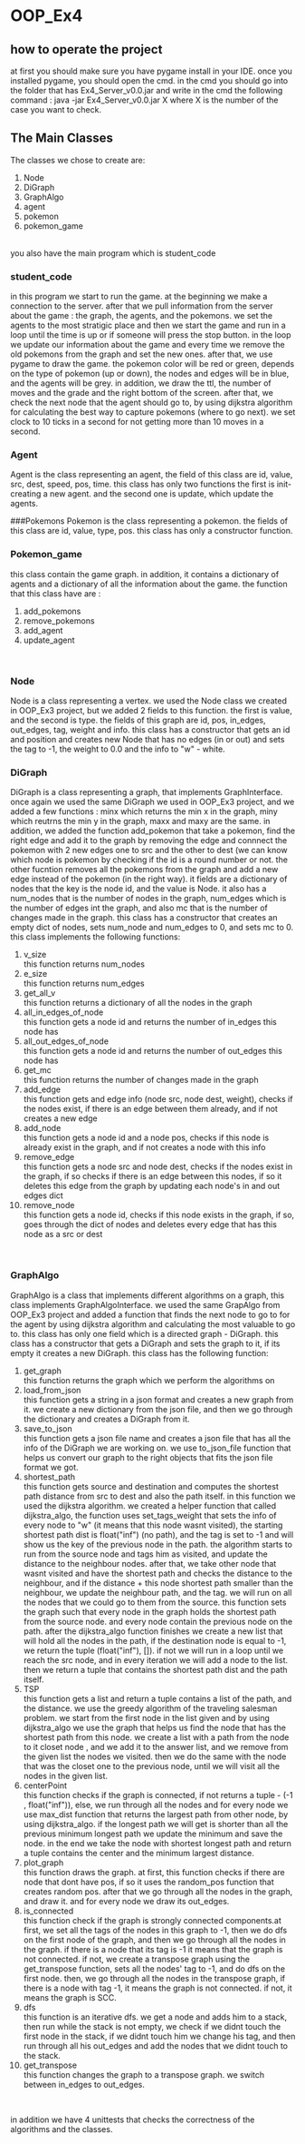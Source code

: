 # OOP_Ex4

## how to operate the project
at first you should make sure you have pygame install in your IDE. once you installed pygame, you should open the cmd. in the cmd you should go into the folder that has Ex4_Server_v0.0.jar and write in the cmd the following command : java -jar Ex4_Server_v0.0.jar X where X is the number of the case you want to check. 
## The Main Classes
The classes we chose to create are: </br>
1. Node
2. DiGraph
3. GraphAlgo
4. agent
5. pokemon
6. pokemon_game
</br>
you also have the main program which is student_code
</br>

### student_code
in this program we start to run the game. at the beginning we make a connection to the server. after that we pull information from the server about the game : the graph, the agents, and the pokemons. we set the agents to the most stratigic place and then we start the game and run in a loop until the time is up or if someone will press the stop button. in the loop we update our information about the game and every time we remove the old pokemons from the graph and set the new ones. after that, we use pygame to draw the game. the pokemon color will be red or green, depends on the type of pokemon (up or down), the nodes and edges will be in blue, and the agents will be grey. in addition, we draw the ttl, the number of moves and the grade and the right bottom of the screen. after that, we check the next node that the agent should go to, by using dijkstra algorithm for calculating the best way to capture pokemons (where to go next). we set clock to 10 ticks in a second for not getting more than 10 moves in a second.
</br>

### Agent
Agent is the class representing an agent, the field of this class are id, value, src, dest, speed, pos, time. this class has only two functions the first is init- creating a new agent. and the second one is update, which update the agents.
</br>

###Pokemons
Pokemon is the class representing a pokemon. the fields of this class are id, value, type, pos. this class has only a constructor function.
</br>

### Pokemon_game 
this class contain the game graph. in addition, it contains a dictionary of agents and a dictionary of all the information about the game. the function that this class have are : 
1. add_pokemons
2. remove_pokemons
3. add_agent
4. update_agent
</br>




### Node
Node is a class representing a vertex. we used the Node class we created in OOP_Ex3 project, but we added 2 fields to this function. the first is value, and the second is type.  the fields of this graph are id, pos, in_edges, out_edges, tag, weight and info. this class has a constructor that gets an id and position and creates new Node that has no edges (in or out) and sets the tag to -1, the weight to 0.0 and the info to "w" - white.
</br>

### DiGraph
DiGraph is a class representing a graph, that implements GraphInterface. once again we used the same DiGraph we used in OOP_Ex3 project, and we added a few functions : minx which returns the min x in the graph, miny which reutrns the min y in the graph, maxx and maxy are the same. in addition, we added the function add_pokemon that take a pokemon, find the right edge and add it to the graph by removing the edge and connnect the pokemon with 2 new edges one to src and the other to dest (we can know which node is pokemon by checking if the id is a round number or not. the other fucntion removes all the pokemons from the graph and add a new edge instead of the pokemon (in the right way). it fields are a dictionary of nodes that the key is the node id, and the value is Node. it also has a num_nodes that is the number of nodes in the graph, num_edges which is the number of edges int the graph, and also mc that is the number of changes made in the graph. this class has a constructor that creates an empty dict of nodes, sets num_node and num_edges to 0, and sets mc to 0. this class implements the following functions: </br>
1. v_size </br> this function returns num_nodes
2. e_size </br> this function returns num_edges
3. get_all_v </br> this function returns a dictionary of all the nodes in the graph
4. all_in_edges_of_node </br> this function gets a node id and returns the number of in_edges this node has
5. all_out_edges_of_node </br> this function gets a node id and returns the number of out_edges this node has
6. get_mc </br> this function returns the number of changes made in the graph
7. add_edge </br> this function gets and edge info (node src, node dest, weight), checks if the nodes exist, if there is an edge between them already, and if not creates a new edge
8. add_node </br> this function gets a node id and a node pos, checks if this node is already exist in the graph, and if not creates a node with this info
9. remove_edge </br> this function gets a node src and node dest, checks if the nodes exist in the graph, if so checks if there is an edge between this nodes, if so it deletes this edge from the graph by updating each node's in and out edges dict
10. remove_node </br> this function gets a node id, checks if this node exists in the graph, if so, goes through the dict of nodes and deletes every edge that has this node as a src or dest 
</br>

### GraphAlgo
GraphAlgo is a class that implements different algorithms on a graph, this class implements GraphAlgoInterface. we used the same GrapAlgo from OOP_Ex3 project and added a function that finds the next node to go to for the agent by using dijkstra algorithm and calculating the most valuable to go to. this class has only one field which is a directed graph - DiGraph. this class has a constructor that gets a DiGraph and sets the graph to it, if its empty it creates a new DiGraph.
this class has the following function:
1. get_graph </br> this function returns the graph which we perform the algorithms on
2. load_from_json </br> this function gets a string in a json format and creates a new graph from it. we create a new dictionary from the json file, and then we go through the dictionary and creates a DiGraph from it.
3. save_to_json </br> this function gets a json file name and creates a json file that has all the info of the DiGraph we are working on. we use to_json_file function that helps us convert our graph to the right objects that fits the json file format we got.
4. shortest_path </br> this function gets source and destination and computes the shortest path distance from src to dest and also the path itself. in this function we used the dijkstra algorithm. we created a helper function that called dijkstra_algo, the function uses set_tags_weight that sets the info of every node to "w" (it means that this node wasnt visited), the starting shortest path dist is float("inf") (no path), and the tag is set to -1 and will show us the key of the previous node in the path. the algorithm starts to run from the source node and tags him as visited, and update the distance to the neighbour nodes. after that, we take other node that wasnt visited and have the shortest path and checks the distance to the neighbour, and if the distance + this node shortest path smaller than the neighbour, we update the neighbour path, and the tag. we will run on all the nodes that we could go to them from the source. this function sets the graph such that every node in the graph holds the shortest path from the source node. and every node contain the previous node on the path. after the dijkstra_algo function finishes we create a new list that will hold all the nodes in the path, if the destination node is equal to -1, we return the tuple (float("inf"), []). if not we will run in a loop until we reach the src node, and in every iteration we will add a node to the list. then we return a tuple that contains the shortest path dist and the path itself.
5. TSP </br> this function gets a list and return  a tuple contains a list of the path, and the distance. we use the greedy algorithm of the traveling salesman problem. we start from the first node in the list given and by using dijkstra_algo we use the graph that helps us find the node that has the shortest path from this node. we create a list with a path from the node to it closet node , and we add it to the answer list, and we remove from the given list the nodes we visited. then we do the same with the node that was the closet one to the previous node, until we will visit all the nodes in the given list. 
6. centerPoint </br> this function checks if the graph is connected, if not returns a tuple - (-1 , float("inf")), else, we run through all the nodes and for every node we use max_dist function that returns the largest path from other node, by using dijkstra_algo. if the longest path we will get is shorter than all the previous minimum longest path we update the minimum and save the node. in the end we take the node with shortest longest path and return a tuple contains the center and the minimum largest distance.
7. plot_graph </br> this function draws the graph. at first, this function checks if there are node that dont have pos, if so it uses the random_pos function that creates random pos. after that we go through all the nodes in the graph, and draw it. and for every node we draw its out_edges.
8. is_connected </br> this function check if the graph is strongly connected components.at first,  we set all the tags of the nodes in this graph to -1, then we do dfs on the first node of the graph, and then we go through all the nodes in the graph. if there is a node that its tag is -1 it means that the graph is not connected. if not, we create a transpose graph using the get_transpose function, sets all the nodes' tag to -1, and do dfs on the first node. then, we go through all the nodes in the transpose graph, if there is a node with tag -1, it means the graph is not connected. if not, it means the graph is SCC.
9. dfs </br> this function is an iterative dfs. we get a node and adds him to a stack, then run while the stack is not empty, we check if we didnt touch the first node in the stack, if we didnt touch him we change his tag, and then run through all his out_edges and add the nodes that we didnt touch to the stack.
10. get_transpose </br> this function changes the graph to a transpose graph. we switch between in_edges to out_edges.
</br>

in addition we have 4 unittests that checks the correctness of the algorithms and the classes.




